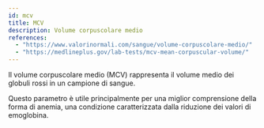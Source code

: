```yaml
---
id: mcv
title: MCV
description: Volume corpuscolare medio
references:
  - "https://www.valorinormali.com/sangue/volume-corpuscolare-medio/"
  - "https://medlineplus.gov/lab-tests/mcv-mean-corpuscular-volume/"
---
```


Il volume corpuscolare medio (MCV) rappresenta il volume medio dei globuli rossi in un campione di sangue.

Questo parametro è utile principalmente per una miglior comprensione della forma di anemia, una condizione caratterizzata dalla riduzione dei valori di emoglobina.
